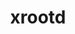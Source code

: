 ---
title: "xrootd"
layout: cache
categories: [package, develop-2025-04-06]
meta: {"compilers": ["gcc@11.4.0"], "num_specs": 2, "num_specs_by_stack": {"hep": 2, "root": 2}, "oss": ["ubuntu22.04"], "platforms": ["linux"], "stacks": ["hep", "root"], "targets": ["x86_64_v3"], "versions": ["5.6.9", "5.7.1"]}
spec_details: [{"compiler": "gcc@11.4.0", "hash": "5ntgvhgk3cm5jn7ktm5vtfxdklnp2utt", "os": "ubuntu22.04", "platform": "linux", "size": "-", "stacks": ["hep", "root"], "target": "x86_64_v3", "variants": ["build_system=cmake", "build_type=Release", "~client_only", "cxxstd=14", "+davix", "generator=make", "+http", "~ipo", "~krb5", "patches:=0d03eed", "~python", "+readline", "~scitokens-cpp"], "versions": ["5.6.9"]}, {"compiler": "gcc@11.4.0", "hash": "dt4gxiqpgiuw6ugxauazxymx7evszhba", "os": "ubuntu22.04", "platform": "linux", "size": "-", "stacks": ["hep", "root"], "target": "x86_64_v3", "variants": ["build_system=cmake", "build_type=Release", "+client_only", "cxxstd=17", "+davix", "+ec", "generator=make", "+http", "~ipo", "+krb5", "patches:=0d03eed", "+python", "+readline", "+scitokens-cpp"], "versions": ["5.7.1"]}]
---